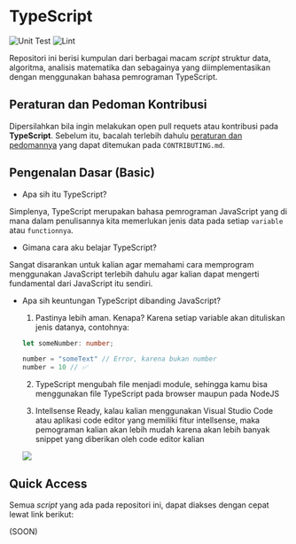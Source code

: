 # TypeScript
![Unit Test](https://github.com/bellshade/Typescript/actions/workflows/test.yml/badge.svg)
![Lint](https://github.com/bellshade/Typescript/actions/workflows/lint.yml/badge.svg)

Repositori ini berisi kumpulan dari berbagai macam *script* struktur data, algoritma, analisis matematika dan sebagainya yang diimplementasikan dengan menggunakan bahasa pemrograman TypeScript.

## Peraturan dan Pedoman Kontribusi

Dipersilahkan bila ingin melakukan open pull requets atau kontribusi pada **TypeScript**. Sebelum itu, bacalah terlebih dahulu [peraturan dan pedomannya](CONTRIBUTING.md) yang dapat ditemukan pada `CONTRIBUTING.md`.

## Pengenalan Dasar (Basic)

- Apa sih itu TypeScript?

Simplenya, TypeScript merupakan bahasa pemrograman JavaScript yang di mana dalam penulisannya kita memerlukan jenis data pada setiap `variable` atau `functionnya`.

- Gimana cara aku belajar TypeScript?

Sangat disarankan untuk kalian agar memahami cara memprogram menggunakan JavaScript terlebih dahulu agar kalian dapat mengerti fundamental dari JavaScript itu sendiri.

- Apa sih keuntungan TypeScript dibanding JavaScript?

    1. Pastinya lebih aman. Kenapa? Karena setiap variable akan dituliskan jenis datanya, contohnya:
    
    ```ts
    let someNumber: number;

    number = "someText" // Error, karena bukan number
    number = 10 // ✅
    ```

    2. TypeScript mengubah file menjadi module, sehingga kamu bisa menggunakan file TypeScript pada browser maupun pada NodeJS

    3. Intellsense Ready, kalau kalian menggunakan Visual Studio Code atau aplikasi code editor yang memiliki fitur intellsense, maka pemograman kalian akan lebih mudah karena akan lebih banyak snippet yang diberikan oleh code editor kalian
    
    ![](https://code.visualstudio.com/assets/docs/editor/intellisense/intellisense_docs.gif)

## Quick Access

Semua *script* yang ada pada repositori ini, dapat diakses dengan cepat lewat link berikut:

(SOON)
